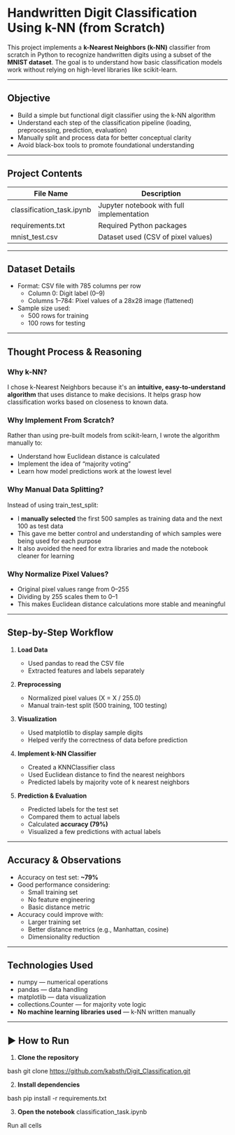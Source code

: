 #  Handwritten Digit Classification Using k-NN (from Scratch)

This project implements a **k-Nearest Neighbors (k-NN)** classifier from scratch in Python to recognize handwritten digits using a subset of the **MNIST dataset**. The goal is to understand how basic classification models work without relying on high-level libraries like scikit-learn.

---

##  Objective

- Build a simple but functional digit classifier using the k-NN algorithm
- Understand each step of the classification pipeline (loading, preprocessing, prediction, evaluation)
- Manually split and process data for better conceptual clarity
- Avoid black-box tools to promote foundational understanding

---

##  Project Contents

| File Name                  | Description                                      |
|---------------------------|--------------------------------------------------|
| classification_task.ipynb| Jupyter notebook with full implementation         |
| requirements.txt        | Required Python packages                         |
| mnist_test.csv          | Dataset used (CSV of pixel values)               |

---

## Dataset Details

- Format: CSV file with 785 columns per row
  - Column 0: Digit label (0–9)
  - Columns 1–784: Pixel values of a 28x28 image (flattened)
- Sample size used:
  - 500 rows for training
  - 100 rows for testing

---

## Thought Process & Reasoning

###  Why k-NN?
I chose k-Nearest Neighbors because it's an **intuitive, easy-to-understand algorithm** that uses distance to make decisions. It helps grasp how classification works based on closeness to known data.

###  Why Implement From Scratch?
Rather than using pre-built models from scikit-learn, I wrote the algorithm manually to:
- Understand how Euclidean distance is calculated
- Implement the idea of “majority voting”
- Learn how model predictions work at the lowest level

###  Why Manual Data Splitting?
Instead of using train_test_split:
- I **manually selected** the first 500 samples as training data and the next 100 as test data
- This gave me better control and understanding of which samples were being used for each purpose
- It also avoided the need for extra libraries and made the notebook cleaner for learning

###  Why Normalize Pixel Values?
- Original pixel values range from 0–255
- Dividing by 255 scales them to 0–1
- This makes Euclidean distance calculations more stable and meaningful

---

##  Step-by-Step Workflow

1. **Load Data**
   - Used pandas to read the CSV file
   - Extracted features and labels separately

2. **Preprocessing**
   - Normalized pixel values (X = X / 255.0)
   - Manual train-test split (500 training, 100 testing)

3. **Visualization**
   - Used matplotlib to display sample digits
   - Helped verify the correctness of data before prediction

4. **Implement k-NN Classifier**
   - Created a KNNClassifier class
   - Used Euclidean distance to find the nearest neighbors
   - Predicted labels by majority vote of k nearest neighbors

5. **Prediction & Evaluation**
   - Predicted labels for the test set
   - Compared them to actual labels
   - Calculated **accuracy (79%)**
   - Visualized a few predictions with actual labels

---

##  Accuracy & Observations

- Accuracy on test set: **~79%**
- Good performance considering:
  - Small training set
  - No feature engineering
  - Basic distance metric
- Accuracy could improve with:
  - Larger training set
  - Better distance metrics (e.g., Manhattan, cosine)
  - Dimensionality reduction

---

##  Technologies Used

- numpy — numerical operations
- pandas — data handling
- matplotlib — data visualization
- collections.Counter — for majority vote logic
- **No machine learning libraries used** — k-NN written manually

---

## ▶️ How to Run

1. **Clone the repository**
   
bash
   git clone https://github.com/kabsth/Digit_Classification.git

2. **Install dependencies**

bash
  pip install -r requirements.txt

3. **Open the notebook**
classification_task.ipynb

Run all cells

